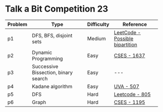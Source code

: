 # Talk a Bit Competition 23 


| Problem | Type | Difficulty | Reference | 
| --- | --- | --- | --- | 
| p1 | DFS, BFS, disjoint sets | Medium  | [LeetCode - Possible bipartition](https://leetcode.com/problems/possible-bipartition/description/) | 
| p2 | Dynamic Programming | Easy | [CSES - 1637](https://cses.fi/problemset/task/1637) | 
| p3 | Successive Bissection, binary search | Easy  | --- | 
| p4 | Kadane algorithm |  Easy | [UVA - 507](https://vjudge.net/problem/UVA-507) | 
| p5 | DFS | Hard | [Leetcode - 805](https://leetcode.com/problems/split-array-with-same-average/description/) | 
| p6 | Graph | Hard  | [CSES - 1195](https://cses.fi/problemset/task/1195)| 
